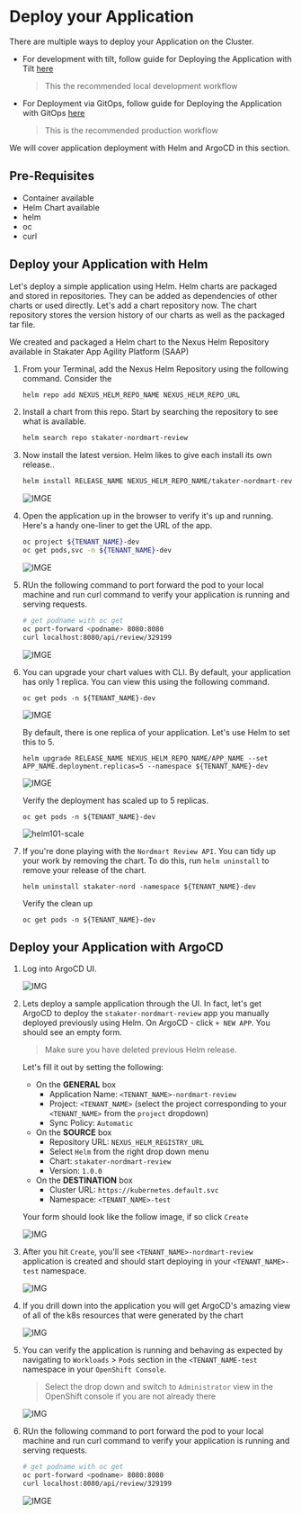 # Deploy your Application

There are multiple ways to deploy your Application on the Cluster.

- For development with tilt, follow guide for Deploying the Application with Tilt [here](local-development/tilt/step-by-step-guide.md)
    > This the recommended local development workflow

- For Deployment via GitOps, follow guide for Deploying the Application with GitOps [here](../for-delivery-engineers/gitops/application-onboarding.md)
    > This is the recommended production workflow

We will cover application deployment with Helm and ArgoCD in this section.

## Pre-Requisites
- Container available
- Helm Chart available
- helm
- oc
- curl

## Deploy your Application with Helm
Let's deploy a simple application using Helm. Helm charts are packaged and stored in repositories. They can be added as dependencies of other charts or used directly. Let's add a chart repository now. The chart repository stores the version history of our charts as well as the packaged tar file.

We created and packaged a Helm chart to the Nexus Helm Repository available in Stakater App Agility Platform (SAAP)

1. From your Terminal, add the Nexus Helm Repository using the following command. Consider the

    ```bash
    helm repo add NEXUS_HELM_REPO_NAME NEXUS_HELM_REPO_URL
    ```

2. Install a chart from this repo. Start by searching the repository to see what is available.

    ```bash
    helm search repo stakater-nordmart-review
    ```


3. Now install the latest version. Helm likes to give each install its own release..

    ```bash
    helm install RELEASE_NAME NEXUS_HELM_REPO_NAME/takater-nordmart-review --namespace ${TENANT_NAME}-dev
    ```

    ![IMGE](./images/IMGE.png)


3. Open the application up in the browser to verify it's up and running. Here's a handy one-liner to get the URL of the app.

    ```bash
    oc project ${TENANT_NAME}-dev
    oc get pods,svc -n ${TENANT_NAME}-dev
    ```

    ![IMGE](./images/IMGE.png)


4.   RUn the following command to port forward the pod to your local machine and run curl command to verify your application is running and serving requests.

     ```sh
     # get podname with oc get
     oc port-forward <podname> 8080:8080
     curl localhost:8080/api/review/329199
     ```

     ![IMGE](./images/IMGE.png)

5. You can upgrade your chart values with CLI. By default, your application has only 1 replica. You can view this using the following command.

     ```bash#test
     oc get pods -n ${TENANT_NAME}-dev
     ```

    ![IMGE](./images/IMGE.png)

    By default, there is one replica of your application. Let's use Helm to set this to 5.

    ```bash#test
    helm upgrade RELEASE_NAME NEXUS_HELM_REPO_NAME/APP_NAME --set APP_NAME.deployment.replicas=5 --namespace ${TENANT_NAME}-dev
    ```

    ![IMGE](./images/IMGE.png)

    Verify the deployment has scaled up to 5 replicas.

    ```bash#test
    oc get pods -n ${TENANT_NAME}-dev
    ```

    ![helm101-scale](./images/helm101-scale.png)

6. If you're done playing with the `Nordmart Review API`. You can tidy up your work by removing the chart. To do this, run `helm uninstall` to remove your release of the chart.

    ```bash#test
    helm uninstall stakater-nord -namespace ${TENANT_NAME}-dev
    ```

    Verify the clean up

    ```bash#test
    oc get pods -n ${TENANT_NAME}-dev
    ```

## Deploy your Application with ArgoCD

1. Log into ArgoCD UI.

    ![IMG](images/IMG.png)

1. Lets deploy a sample application through the UI. In fact, let's get ArgoCD to deploy the `stakater-nordmart-review` app you manually deployed previously using Helm. On ArgoCD - click `+ NEW APP`. You should see an empty form.
    > Make sure you have deleted previous Helm release.

    Let's fill it out by setting the following:

      * On the **GENERAL** box
         * Application Name: `<TENANT_NAME>-nordmart-review`
         * Project: `<TENANT_NAME>` (select the project corresponding to your `<TENANT_NAME>` from the `project` dropdown)
         * Sync Policy: `Automatic`
      * On the **SOURCE** box
         * Repository URL: `NEXUS_HELM_REGISTRY_URL`
         * Select `Helm` from the right drop down menu
         * Chart: `stakater-nordmart-review`
         * Version: `1.0.0`
      * On the **DESTINATION** box
         * Cluster URL: `https://kubernetes.default.svc`
         * Namespace: `<TENANT_NAME>-test`

    Your form should look like the follow image, if so click `Create`

    ![IMG](images/IMG.png)

6. After you hit `Create`, you'll see `<TENANT_NAME>-nordmart-review` application is created and should start deploying in your `<TENANT_NAME>-test` namespace.

    ![IMG](images/IMG.png)

7. If you drill down into the application you will get ArgoCD's amazing view of all of the k8s resources that were generated by the chart

    ![IMG](images/IMG.png)

8. You can verify the application is running and behaving as expected by navigating to `Workloads` > `Pods` section in the `<TENANT_NAME-test` namespace in your `OpenShift Console`.

      > Select the drop down and switch to `Administrator` view in the OpenShift console if you are not already there

    ![IMG](images/IMG.png)

4.   RUn the following command to port forward the pod to your local machine and run curl command to verify your application is running and serving requests.

     ```sh
     # get podname with oc get
     oc port-forward <podname> 8080:8080
     curl localhost:8080/api/review/329199
     ```

     ![IMGE](./images/IMGE.png)

